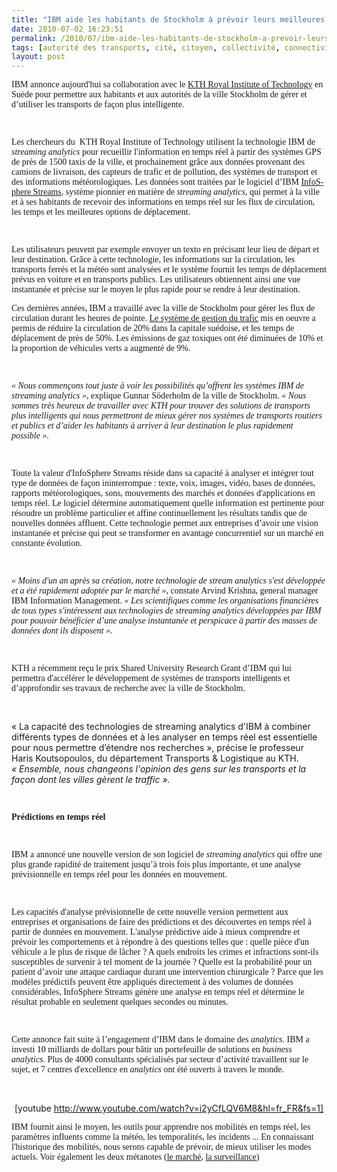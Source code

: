 ```yaml
---
title: "IBM aide les habitants de Stockholm à prévoir leurs meilleures options de déplacement"
date: 2010-07-02 16:23:51
permalink: /2010/07/ibm-aide-les-habitants-de-stockholm-a-prevoir-leurs-meilleures-options-de-deplacement.html
tags: [autorité des transports, cité, citoyen, collectivité, connectivité, données réelles, Infrastructure, internet, internet des objets, multimodes]
layout: post
---
```


<p class="MsoNormal"><font face="Verdana"><span>IBM annonce aujourd'hui sa collaboration avec le </span><span lang="EN-US"><a href="http://www.kth.se/?l=en_UK"><span lang="FR">KTH</span><span lang="FR"> Royal Institute of Technology</span></a></span><span lang="EN-US"> </span><span>en Suède pour permettre aux habitants et aux autorités de la ville Stockholm de gérer et d’utiliser les transports de façon plus intelligente.</span></font></p> <p class="MsoNormal"><span><font face="Verdana"> </font></span></p> <p class="MsoNormal"><font face="Verdana"><span>Les chercheurs du<span>  </span>KTH Royal Institute of Technology utilisent la technologie IBM de <em>streaming analytics</em> pour recueillir l'information en temps réel à partir des systèmes GPS de près de 1500 taxis de la ville, et prochainement grâce aux données provenant des camions de livraison, des capteurs de trafic et de pollution, des systèmes de transport et des informations météorologiques. Les données sont traitées par le logiciel d’IBM </span><span lang="EN-US"><a href="http://www-01.ibm.com/software/data/infosphere/streams/" target="_blank"><span lang="FR">InfoSphere Streams</span></a></span><span>, système pionnier en matière de <em>streaming analytics</em>, qui permet à la ville et à ses habitants de recevoir des informations en temps réel sur les flux de circulation, les temps et les meilleures options de déplacement.</span></font></p> <p class="MsoNormal"><span><font face="Verdana"> </font></span></p> <p class="MsoNormal"><span><font face="Verdana">Les utilisateurs peuvent par exemple envoyer un texto en précisant leur lieu de départ et leur destination. Grâce à cette technologie, les informations sur la circulation, les transports ferrés et la météo sont analysées et le système fournit les temps de déplacement prévus en voiture et en transports publics. Les utilisateurs obtiennent ainsi une vue instantanée et précise sur le moyen le plus rapide pour se rendre à leur destination. </font></span></p>  <!--more-->  <p class="MsoNormal"><span><font face="Verdana"></font></span></p> <p class="MsoNormal"><span><font face="Verdana">Ces dernières années, IBM a travaillé avec la ville de Stockholm pour gérer les flux de circulation durant les heures de pointe. </font><a href="http://www.ibm.com/podcasts/howitworks/040207/index.shtml" target="_blank"><font face="Verdana">Le système de gestion du trafic</font></a><font face="Verdana"> mis en oeuvre a permis de réduire la circulation de 20% dans la capitale suédoise, et les temps de déplacement de près de 50%. Les émissions de gaz toxiques ont été diminuées de 10% et la proportion de véhicules verts a augmenté de 9%.</font></span></p> <p class="MsoNormal"><span><font face="Verdana"> </font></span></p> <p class="MsoNormal"><font face="Verdana"><em><span>« Nous commençons tout juste à voir les possibilités qu’offrent les systèmes IBM de streaming analytics »</span></em><span>, explique Gunnar Söderholm de la ville de Stockholm. <em>« Nous sommes très heureux de travailler avec KTH pour trouver des solutions de transports plus intelligents qui nous permettront de mieux gérer nos systèmes de transports routiers et publics et d’aider les habitants à arriver à leur destination le plus rapidement possible ».</em></span></font></p> <p class="MsoNormal"><span><font face="Verdana"> </font></span></p> <p class="MsoNormal"><span><font face="Verdana">Toute la valeur d'InfoSphere Streams réside dans sa capacité à analyser et intégrer tout type de données de façon ininterrompue : texte, voix, images, vidéo, bases de données, rapports météorologiques, sons, mouvements des marchés et données d'applications en temps réel. Le logiciel détermine automatiquement quelle information est pertinente pour résoudre un problème particulier et affine continuellement les résultats tandis que de nouvelles données affluent. Cette technologie permet aux entreprises d’avoir une vision instantanée et précise qui peut se transformer en avantage concurrentiel sur un marché en constante évolution.</font></span></p> <p class="MsoNormal"><span><font face="Verdana"> </font></span></p> <p class="MsoNormal"><font face="Verdana"><em><span>« Moins d'un an après sa création, notre technologie de stream analytics s'est développée et a été rapidement adoptée par le marché »</span></em><span>, constate Arvind Krishna, general manager IBM Information Management. <em>« Les scientifiques comme les organisations financières de tous types s'intéressent aux technologies de streaming analytics développées par IBM pour pouvoir bénéficier d’une analyse instantanée et perspicace à partir des masses de données dont ils disposent ».</em></span></font></p> <p class="MsoNormal"><span><font face="Verdana"> </font></span></p> <p class="MsoNormal"><span><font face="Verdana">KTH a récemment reçu le prix Shared University Research Grant d’IBM qui lui permettra d'accélérer le développement de systèmes de transports intelligents et d’approfondir ses travaux de recherche avec la ville de Stockholm.</font></span></p> <p class="MsoNormal"><span><font face="Verdana"> </font></span></p> <p class="MsoNormal"><font face="Ve

rdana"><em><span>« La capacité des technologies de streaming analytics d'IBM à combiner différents types de données et à les analyser en temps réel est essentielle pour nous permettre d’étendre nos recherches »,</span></em><span> précise le professeur Haris Koutsopoulos, du département Transports & Logistique au KTH. <em>« Ensemble, nous changeons l'opinion des gens sur les transports et la façon dont les villes gèrent le traffic ».</em></span></font></p> <p class="MsoNormal"><span><font face="Verdana"> </font></span></p> <p class="MsoNormal"><font face="Verdana"><strong><span>Prédictions en temps réel</span></strong><span></span></font></p> <p class="MsoNormal"><span><font face="Verdana"> </font></span></p> <p class="MsoNormal"><span><font face="Verdana">IBM a annoncé une nouvelle version de son logiciel de <em>streaming analytics</em> qui offre une plus grande rapidité de traitement jusqu’à trois fois plus importante, et une analyse prévisionnelle en temps réel pour les données en mouvement.</font></span></p> <p class="MsoNormal"><span><font face="Verdana"> </font></span></p> <p class="MsoNormal"><span><font face="Verdana">Les capacités d'analyse prévisionnelle de cette nouvelle version permettent aux entreprises et organisations de faire des prédictions et des découvertes en temps réel à partir de données en mouvement. L'analyse prédictive aide à mieux comprendre et prévoir les comportements et à répondre à des questions telles que : quelle pièce d'un véhicule a le plus de risque de lâcher ? A quels endroits les crimes et infractions sont-ils susceptibles de survenir à tel moment de la journée ? Quelle est la probabilité pour un patient d’avoir une attaque cardiaque durant une intervention chirurgicale ? Parce que les modèles prédictifs peuvent être appliqués directement à des volumes de données considérables, InfoSphere Streams génère une analyse en temps réel et détermine le résultat probable en seulement quelques secondes ou minutes.</font></span></p> <p class="MsoNormal"><span><font face="Verdana"> </font></span></p> <p class="MsoNormal"><span><font face="Verdana">Cette annonce fait suite à l’engagement d’IBM dans le domaine des <em>analytics</em>. IBM a investi 10 milliards de dollars pour bâtir un portefeuille de solutions en <em>business analytics.</em> Plus de 4000 consultants spécialisés par secteur d’activité travaillent sur le sujet, et 7 centres d'excellence en <em>analytics</em> ont été ouverts à travers le monde.</font></span></p> <p class="MsoNormal"> </p> <p style="text-align: center">  [youtube http://www.youtube.com/watch?v=i2yCfLQV6M8&hl=fr_FR&fs=1]</p> <p class="MsoNormal"><font face="Verdana"><span>IBM fournit ainsi le moyen, les outils pour apprendre nos mobilités en temps réel, les paramètres influents comme la météo, les temporalités, les incidents ... En connaissant l'historique des mobilités, nous serons capable de prévoir, de mieux utiliser les modes actuels. Voir également les deux métanotes (<a href="https://gabrielplassat.github.io/transportsdufutur/2010/03/metanote-tdf-2-le-marche-des-mobilites-20.html" target="_blank">le marché</a>, <a href="https://gabrielplassat.github.io/transportsdufutur/2010/03/apres-la-surveillance-la-sousveillance.html" target="_blank">la surveillance</a>)</span></font></p>
